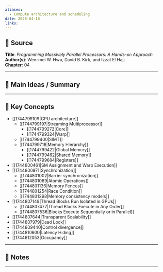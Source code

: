 ```yaml
---
aliases:
  - Compute architecture and scheduling
date: 2025-04-18
links:
---
```


## 📖 Source
**Title**:  _Programming Massively Parallel Processors: A Hands-on Approach_
**Author(s)**:  Wen-mei W. Hwu, David B. Kirk, and Izzat El Hajj  
**Chapter**:  04

---

## 🧠 Main Ideas / Summary


---

## 🧩 Key Concepts
- [[1744799109|GPU architecture]]
	- [[1744799197|Streaming Multiprocessor]]
		- [[1744799272|Core]]
		- [[1744799324|Warp]]
	- [[1744799400|SIMT]]
	- [[1744799718|Memory Hierarchy]]
		- [[1744799422|Global Memory]]
		- [[1744799462|Shared Memory]]
		- [[1744799684|Registers]]
- [[1744800461|SM Assignment and Warp Execution]]
- [[1744800971|Synchronization]]
	- [[1744801002|Barrier synchronization]]
	- [[1744801089|Atomic Operations]]
	- [[1744801136|Memory Fences]]
	- [[1744801254|Race Condition]]
	- [[1744801298|Memory consistency models]]
- [[1744807149|Thread Blocks Run Isolated in GPUs]]
	- [[1744807477|Thread Blocks Execute in Any Order]]
	- [[1744807536|Blocks Execute Sequentially or in Parallel]]
- [[1744807644|Transparent Scalability]]
- [[1744807979|Dead Lock]]
- [[1744809440|Control divergence]]
- [[1744810600|Latency Hiding]]
- [[1744812053|Occupancy]]

---

## 📝 Notes

---

